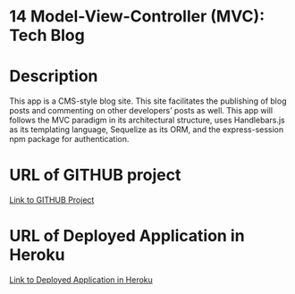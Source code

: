 # 14 Model-View-Controller (MVC): Tech Blog

# Description
This app is a CMS-style blog site.  This site facilitates the publishing of blog posts and commenting on other developers’ posts as well. This app will follows the MVC paradigm in its architectural structure, uses Handlebars.js as its templating language, Sequelize as its ORM, and the express-session npm package for authentication.

# URL of GITHUB project
[Link to GITHUB Project](https://github.com/dtnewby/Tech_Blog)

# URL of Deployed Application in Heroku
[Link to Deployed Application in Heroku](https://agile-headland-08339.herokuapp.com/)